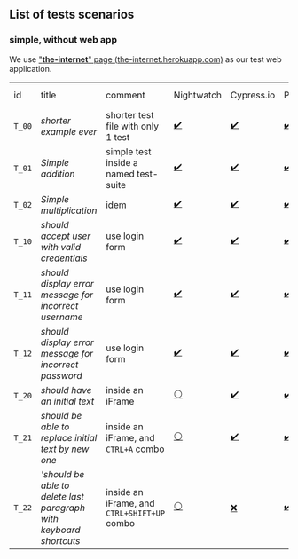## List of tests scenarios

### simple, without web app


We use  ["**the-internet**" page (the-internet.herokuapp.com)](https://the-internet.herokuapp.com) as our test web application.

<table>
    <tr>
        <td>id</td>
        <td>title</td>
        <td>comment</td>
        <td>Nightwatch</td>
        <td>Cypress.io</td>
        <td>Playwright</td>
        <td>Selenium + Jest</td>
    </tr>
    <tr>
        <td><code>T_00</code></td>
        <td><em>shorter example ever</em></td>
        <td>shorter test file with only 1 test</td>
        <td><a href="./with-nightwatch/tests/simple/simpleSingleTest.spec.ts" >✔️</a></td>
        <td><a href="./with-cypressio/tests/simple/simpleSingleTest.spec.ts" >✔️</a></td>
        <td><a href="./with-playwright/tests/simple/simpleSingleTest.spec.ts" >✔️</a></td>
        <td><a href="./with-selenium-jest/tests/simple/simpleSingleTest.spec.ts" >✔️</a></td>
    </tr>
    <tr>
        <td><code>T_01</code></td>
        <td><em>Simple addition</em></td>
        <td>simple test inside a named test-suite</td>
        <td><a href="./with-nightwatch/tests/simple/simpleTestSuite.spec.ts" >✔️</a></td>
        <td><a href="./with-cypressio/tests/simple/simpleTestSuite.spec.ts" >✔️</a></td>
        <td><a href="./with-playwright/tests/simple/simpleTestSuite.spec.ts" >✔️</a></td>
        <td><a href="./with-selenium-jest/tests/simple/simpleTestSuite.spec.ts" >✔️</a></td>
    </tr>
    <tr>
        <td><code>T_02</code></td>
        <td><em>Simple multiplication</em></td>
        <td>idem</td>
        <td><a href="./with-nightwatch/tests/simple/simpleTestSuite.spec.ts" >✔️</a></td>
        <td><a href="./with-cypressio/tests/simple/simpleTestSuite.spec.ts" >✔️</a></td>
        <td><a href="./with-playwright/tests/simple/simpleTestSuite.spec.ts" >✔️</a></td>
        <td><a href="./with-selenium-jest/tests/simple/simpleTestSuite.spec.ts" >✔️</a></td>
    </tr>
    <tr>
        <td><code>T_10</code></td>
        <td><em>should accept user with valid credentials</em></td>
        <td>use login form</td>
        <td><a href="./with-nightwatch/tests/web/simpleFormLogin.spec.ts" >✔️</a></td>
        <td><a href="./with-cypressio/tests/web/simpleFormLogin.spec.ts" >✔️</a></td>
        <td><a href="./with-playwright/tests/web/simpleFormLogin.spec.ts" >✔️</a></td>
        <td><a href="./with-selenium-jest/tests/web/simpleFormLogin.spec.ts" >✔️</a></td>
    </tr>
    <tr>
        <td><code>T_11</code></td>
        <td><em>should display error message for incorrect username</em></td>
        <td>use login form</td>
        <td><a href="./with-nightwatch/tests/web/simpleFormLogin.spec.ts" >✔️</a></td>
        <td><a href="./with-cypressio/tests/web/simpleFormLogin.spec.ts" >✔️</a></td>
        <td><a href="./with-playwright/tests/web/simpleFormLogin.spec.ts" >✔️</a></td>
        <td><a href="./with-selenium-jest/tests/web/simpleFormLogin.spec.ts" >✔️</a></td>
    </tr>
    <tr>
        <td><code>T_12</code></td>
        <td><em>should display error message for incorrect password</em></td>
        <td>use login form</td>
        <td><a href="./with-nightwatch/tests/web/simpleFormLogin.spec.ts" >✔️</a></td>
        <td><a href="./with-cypressio/tests/web/simpleFormLogin.spec.ts" >✔️</a></td>
        <td><a href="./with-playwright/tests/web/simpleFormLogin.spec.ts" >✔️</a></td>
        <td><a href="./with-selenium-jest/tests/web/simpleFormLogin.spec.ts" >✔️</a></td>
    </tr>
    <tr>
        <td><code>T_20</code></td>
        <td><em>should have an initial text</em></td>
        <td>inside an iFrame</td>
        <td><a href="./with-nightwatch/tests/web/textEditor.spec.ts" >⚪</a></td>
        <td><a href="./with-cypressio/tests/web/textEditor.spec.ts" >✔️</a></td>
        <td><a href="./with-playwright/tests/web/textEditor.spec.ts" >✔️</a></td>
        <td><a href="./with-selenium-jest/tests/web/textEditor.spec.ts" >⚪</a></td>
    </tr>
    <tr>
        <td><code>T_21</code></td>
        <td><em>should be able to replace initial text by new one</em></td>
        <td>inside an iFrame, and <code>CTRL+A</code> combo</td>
        <td><a href="./with-nightwatch/tests/web/textEditor.spec.ts" >⚪</a></td>
        <td><a href="./with-cypressio/tests/web/textEditor.spec.ts" >✔️</a></td>
        <td><a href="./with-playwright/tests/web/textEditor.spec.ts" >✔️</a></td>
        <td><a href="./with-selenium-jest/tests/web/textEditor.spec.ts" >⚪</a></td>
    </tr>
    <tr>
        <td><code>T_22</code></td>
        <td><em>'should be able to delete last paragraph with keyboard shortcuts</em></td>
        <td>inside an iFrame, and <code>CTRL+SHIFT+UP</code> combo</td>
        <td><a href="./with-nightwatch/tests/web/textEditor.spec.ts" >⚪</a></td>
        <td><a href="./with-cypressio/tests/web/textEditor.spec.ts" >❌</a></td>
        <td><a href="./with-playwright/tests/web/textEditor.spec.ts" >✔️</a></td>
        <td><a href="./with-selenium-jest/tests/web/textEditor.spec.ts" >⚪</a></td>
    </tr>
</table>